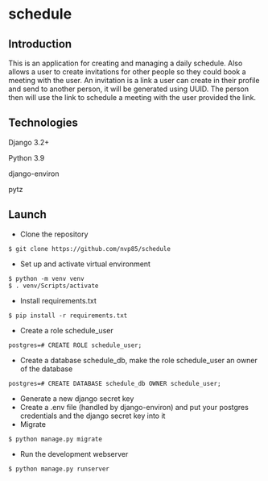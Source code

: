 # schedule

## Introduction
This is an application for creating and managing a daily schedule. Also allows a user to create invitations for other people so they could book a meeting with the user.
An invitation is a link a user can create in their profile and send to another person, it will be generated using UUID. The person then will use the link to schedule a meeting with the user provided the link.    

## Technologies
Django 3.2+

Python 3.9

django-environ

pytz

## Launch
- Clone the repository
```
$ git clone https://github.com/nvp85/schedule
```
- Set up and activate virtual environment
```
$ python -m venv venv
$ . venv/Scripts/activate
```
- Install requirements.txt
```
$ pip install -r requirements.txt
```
- Create a role schedule_user 
```
postgres=# CREATE ROLE schedule_user;
```
- Create a database schedule_db, make the role schedule_user an owner of the database
```
postgres=# CREATE DATABASE schedule_db OWNER schedule_user;
```
- Generate a new django secret key
- Create a .env file (handled by django-environ) and put your postgres credentials and the django secret key into it
- Migrate
```
$ python manage.py migrate
```
- Run the development webserver
```
$ python manage.py runserver
```